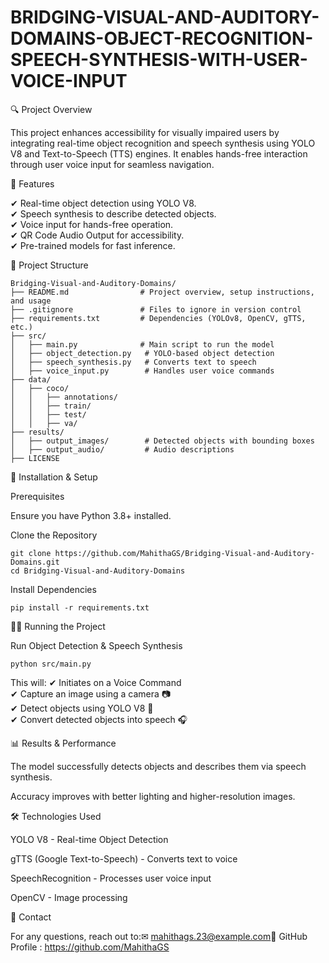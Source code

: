 # BRIDGING-VISUAL-AND-AUDITORY-DOMAINS-OBJECT-RECOGNITION-SPEECH-SYNTHESIS-WITH-USER-VOICE-INPUT
🔍 Project Overview

This project enhances accessibility for visually impaired users by integrating real-time object recognition and speech synthesis using YOLO V8 and Text-to-Speech (TTS) engines. It enables hands-free interaction through user voice input for seamless navigation.

📌 Features

✔ Real-time object detection using YOLO V8.   
✔ Speech synthesis to describe detected objects.  
✔ Voice input for hands-free operation.   
✔ QR Code Audio Output for accessibility.   
✔ Pre-trained models for fast inference.  

🏢 Project Structure
```
Bridging-Visual-and-Auditory-Domains/
├── README.md                # Project overview, setup instructions, and usage
├── .gitignore               # Files to ignore in version control
├── requirements.txt         # Dependencies (YOLOv8, OpenCV, gTTS, etc.)
├── src/                     
│   ├── main.py              # Main script to run the model
│   ├── object_detection.py   # YOLO-based object detection
│   ├── speech_synthesis.py   # Converts text to speech
│   ├── voice_input.py        # Handles user voice commands     
├── data/
│   ├── coco/
│   │   ├── annotations/
│   │   ├── train/
│   │   ├── test/            
│   │   ├── va/
├── results/                  
│   ├── output_images/        # Detected objects with bounding boxes
│   ├── output_audio/         # Audio descriptions
├── LICENSE
```      
                  

🚀 Installation & Setup

Prerequisites

Ensure you have Python 3.8+ installed.

Clone the Repository

```
git clone https://github.com/MahithaGS/Bridging-Visual-and-Auditory-Domains.git
cd Bridging-Visual-and-Auditory-Domains
```

Install Dependencies

```
pip install -r requirements.txt
```

🏃‍♂️ Running the Project

Run Object Detection & Speech Synthesis
```
python src/main.py
```

This will:
✔ Initiates on a Voice Command  
✔ Capture an image using a camera 📷  
✔ Detect objects using YOLO V8 🎯  
✔ Convert detected objects into speech 🎧  

📊 Results & Performance

The model successfully detects objects and describes them via speech synthesis.

Accuracy improves with better lighting and higher-resolution images.

🛠 Technologies Used

YOLO V8 - Real-time Object Detection

gTTS (Google Text-to-Speech) - Converts text to voice

SpeechRecognition - Processes user voice input

OpenCV - Image processing

📧 Contact

For any questions, reach out to:✉ mahithags.23@example.com📍 GitHub Profile : https://github.com/MahithaGS
